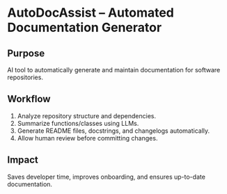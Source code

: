 # AutoDocAssist – Automated Documentation Generator

## Purpose
AI tool to automatically generate and maintain documentation for software repositories.

## Workflow
1. Analyze repository structure and dependencies.
2. Summarize functions/classes using LLMs.
3. Generate README files, docstrings, and changelogs automatically.
4. Allow human review before committing changes.

## Impact
Saves developer time, improves onboarding, and ensures up-to-date documentation.

